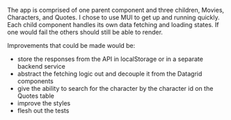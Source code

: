 The app is comprised of one parent component and three children, Movies, Characters, and Quotes. I chose to use MUI to get up and running quickly. Each child component handles its own data fetching and loading states. If one would fail the others should still be able to render.

Improvements that could be made would be:

- store the responses from the API in localStorage or in a separate backend service
- abstract the fetching logic out and decouple it from the Datagrid components
- give the ability to search for the character by the character id on the Quotes table
- improve the styles
- flesh out the tests
